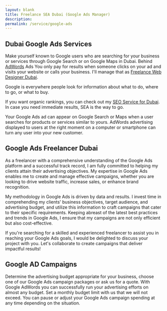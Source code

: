 ```yaml
---
layout: blank
title: Freelance SEA Dubai (Google Ads Manager)
description: 
permalink: /service/google-ads
---
```


## Dubai Google Ads Services

Make yourself known to Google users who are searching for your business or services through Google Search or on Google Maps in Dubai. Behind <a href="https://en.wikipedia.org/wiki/Google_Ads" target="_blank">AdWords</a> Ads You only pay for results when someone clicks on your ad and visits your website or calls your business. I'll manage that as [Freelance Web Designer Dubai](/).

Google is everywhere people look for information about what to do, where to go, or what to buy. 

If you want organic rankings, you can check out my [SEO Service for Dubai](/service/search-engine-optimization). In case you need immediate results, SEA is the way to go.

Your Google Ads ad can appear on Google Search or Maps when a user searches for products or services similar to yours. AdWords advertising displayed to users at the right moment on a computer or smartphone can turn any user into your new customer.

## Google Ads Freelancer Dubai

As a freelancer with a comprehensive understanding of the Google Ads platform and a successful track record, I am fully committed to helping my clients attain their advertising objectives. My expertise in Google Ads enables me to create and manage effective campaigns, whether you are looking to drive website traffic, increase sales, or enhance brand recognition.

My methodology in Google Ads is driven by data and results. I invest time in comprehending my clients' business objectives, target audience, and advertising budget, and utilize this information to craft campaigns that cater to their specific requirements. Keeping abreast of the latest best practices and trends in Google Ads, I ensure that my campaigns are not only efficient but also cost-effective.

If you're searching for a skilled and experienced freelancer to assist you in reaching your Google Ads goals, I would be delighted to discuss your project with you. Let's collaborate to create campaigns that deliver impactful results!

## Google AD Campaigns

Determine the advertising budget appropriate for your business, choose one of our Google Ads campaign packages or ask us for a quote. With Google AdWords you can successfully run your advertising efforts on almost any budget. Set a monthly budget limit with us that we will not exceed. You can pause or adjust your Google Ads campaign spending at any time depending on the situation.

